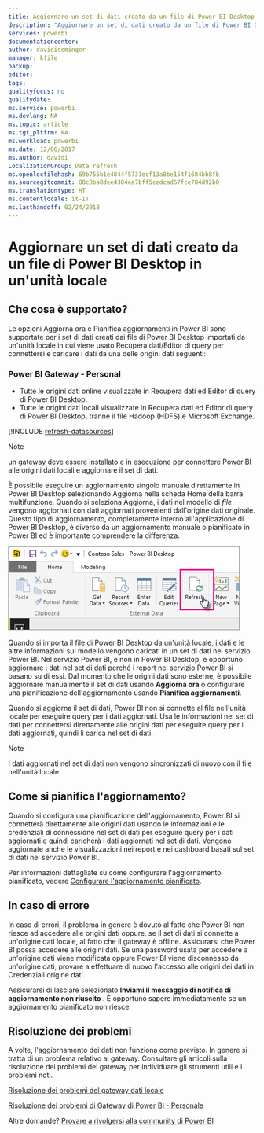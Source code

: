 ```yaml
---
title: Aggiornare un set di dati creato da un file di Power BI Desktop - locale
description: "Aggiornare un set di dati creato da un file di Power BI Desktop in un'unità locale"
services: powerbi
documentationcenter: 
author: davidiseminger
manager: kfile
backup: 
editor: 
tags: 
qualityfocus: no
qualitydate: 
ms.service: powerbi
ms.devlang: NA
ms.topic: article
ms.tgt_pltfrm: NA
ms.workload: powerbi
ms.date: 12/06/2017
ms.author: davidi
LocalizationGroup: Data refresh
ms.openlocfilehash: 69b755b1e4844f5731ecf13a8be154f1684bb8fb
ms.sourcegitcommit: 88c8ba8dee4384ea7bff5cedcad67fce784d92b0
ms.translationtype: HT
ms.contentlocale: it-IT
ms.lasthandoff: 02/24/2018
---
```

# <a name="refresh-a-dataset-created-from-a-power-bi-desktop-file-on-a-local-drive"></a>Aggiornare un set di dati creato da un file di Power BI Desktop in un'unità locale
## <a name="whats-supported"></a>Che cosa è supportato?
Le opzioni Aggiorna ora e Pianifica aggiornamenti in Power BI sono supportate per i set di dati creati dai file di Power BI Desktop importati da un'unità locale in cui viene usato Recupera dati/Editor di query per connettersi e caricare i dati da una delle origini dati seguenti:

### <a name="power-bi-gateway---personal"></a>Power BI Gateway - Personal
* Tutte le origini dati online visualizzate in Recupera dati ed Editor di query di Power BI Desktop.
* Tutte le origini dati locali visualizzate in Recupera dati ed Editor di query di Power BI Desktop, tranne il file Hadoop (HDFS) e Microsoft Exchange.

<!-- Refresh Data sources-->
[!INCLUDE [refresh-datasources](./includes/refresh-datasources.md)]

> [!NOTE]
> un gateway deve essere installato e in esecuzione per connettere Power BI alle origini dati locali e aggiornare il set di dati.
> 
> 

È possibile eseguire un aggiornamento singolo manuale direttamente in Power BI Desktop selezionando Aggiorna nella scheda Home della barra multifunzione. Quando si seleziona Aggiorna, i dati nel modello di *file* vengono aggiornati con dati aggiornati provenienti dall'origine dati originale. Questo tipo di aggiornamento, completamente interno all'applicazione di Power BI Desktop, è diverso da un aggiornamento manuale o pianificato in Power BI ed è importante comprendere la differenza.

![](media/refresh-desktop-file-local-drive/pbix-refresh.png)

Quando si importa il file di Power BI Desktop da un'unità locale, i dati e le altre informazioni sul modello vengono caricati in un set di dati nel servizio Power BI. Nel servizio Power BI, e non in Power BI Desktop, è opportuno aggiornare i dati nel set di dati perché i report nel servizio Power BI si basano su di essi. Dal momento che le origini dati sono esterne, è possibile aggiornare manualmente il set di dati usando **Aggiorna ora** o configurare una pianificazione dell'aggiornamento usando **Pianifica aggiornamenti**.

Quando si aggiorna il set di dati, Power BI non si connette al file nell'unità locale per eseguire query per i dati aggiornati. Usa le informazioni nel set di dati per connettersi direttamente alle origini dati per eseguire query per i dati aggiornati, quindi li carica nel set di dati.

> [!NOTE]
> I dati aggiornati nel set di dati non vengono sincronizzati di nuovo con il file nell'unità locale.
> 
> 

## <a name="how-do-i-schedule-refresh"></a>Come si pianifica l'aggiornamento?
Quando si configura una pianificazione dell'aggiornamento, Power BI si connetterà direttamente alle origini dati usando le informazioni e le credenziali di connessione nel set di dati per eseguire query per i dati aggiornati e quindi caricherà i dati aggiornati nel set di dati. Vengono aggiornate anche le visualizzazioni nei report e nei dashboard basati sul set di dati nel servizio Power BI.

Per informazioni dettagliate su come configurare l'aggiornamento pianificato, vedere [Configurare l'aggiornamento pianificato](refresh-scheduled-refresh.md).

## <a name="when-things-go-wrong"></a>In caso di errore
In caso di errori, il problema in genere è dovuto al fatto che Power BI non riesce ad accedere alle origini dati oppure, se il set di dati si connette a un'origine dati locale, al fatto che il gateway è offline. Assicurarsi che Power BI possa accedere alle origini dati. Se una password usata per accedere a un'origine dati viene modificata oppure Power BI viene disconnesso da un'origine dati, provare a effettuare di nuovo l'accesso alle origini dei dati in Credenziali origine dati.

Assicurarsi di lasciare selezionato **Inviami il messaggio di notifica di aggiornamento non riuscito** . È opportuno sapere immediatamente se un aggiornamento pianificato non riesce.

## <a name="troubleshooting"></a>Risoluzione dei problemi
A volte, l'aggiornamento dei dati non funziona come previsto. In genere si tratta di un problema relativo al gateway. Consultare gli articoli sulla risoluzione dei problemi del gateway per individuare gli strumenti utili e i problemi noti.

[Risoluzione dei problemi del gateway dati locale](service-gateway-onprem-tshoot.md)

[Risoluzione dei problemi di Gateway di Power BI - Personale](service-admin-troubleshooting-power-bi-personal-gateway.md)

Altre domande? [Provare a rivolgersi alla community di Power BI](http://community.powerbi.com/)

